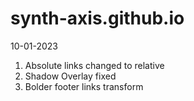# synth-axis.github.io

10-01-2023
  1. Absolute links changed to relative
  2. Shadow Overlay fixed
  3. Bolder footer links transform
